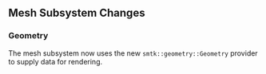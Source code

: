 ## Mesh Subsystem Changes

### Geometry

The mesh subsystem now uses the new `smtk::geometry::Geometry` provider to supply
data for rendering.
